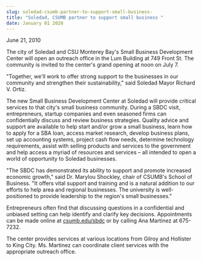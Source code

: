```yaml
---
slug: soledad-csumb-partner-to-support-small-business-
title: "Soledad, CSUMB partner to support small business "
date: January 01 2020
---
```


 
<p>June 21, 2010</p>
<p>
  The city of Soledad and CSU Monterey Bay's Small Business Development Center
  will open an outreach office in the Lum Building at 749 Front St. The
  community is invited to the center's grand opening at noon on July 7.
</p>
<p>
  "Together, we'll work to offer strong support to the businesses in our
  community and strengthen their sustainability," said Soledad Mayor Richard V.
  Ortiz.
</p>
<p>
  The new Small Business Development Center at Soledad will provide critical
  services to that city's small business community. During a SBDC visit,
  entrepreneurs, startup companies and even seasoned firms can confidentially
  discuss and review business strategies. Quality advice and support are
  available to help start and/or grow a small business, learn how to apply for a
  SBA loan, access market research, develop business plans, set up accounting
  systems, project cash flow needs, determine technology requirements, assist
  with selling products and services to the government and help access a myriad
  of resources and services – all intended to open a world of opportunity to
  Soledad businesses.
</p>
<p>
  "The SBDC has demonstrated its ability to support and promote increased
  economic growth," said Dr. Marylou Shockley, chair of CSUMB's School of
  Business. "It offers vital support and training and is a natural addition to
  our efforts to help area and regional businesses. The university is
  well-positioned to provide leadership to the region's small businesses."
</p>
<p>
  Entrepreneurs often find that discussing questions in a confidential and
  unbiased setting can help identify and clarify key decisions. Appointments can
  be made online at <a href="https://csumb.edu/sbdc">csumb.edu/sbdc</a> or by
  calling Ana Martinez at 675-7232.
</p>
<p>
  The center provides services at various locations from Gilroy and Hollister to
  King City. Ms. Martinez can coordinate client services with the appropriate
  outreach office.
</p>
<p></p>
 
